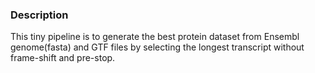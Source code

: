 ### Description

This tiny pipeline is to generate the best protein dataset from Ensembl genome(fasta) and GTF files by
selecting the longest transcript without frame-shift and pre-stop.

